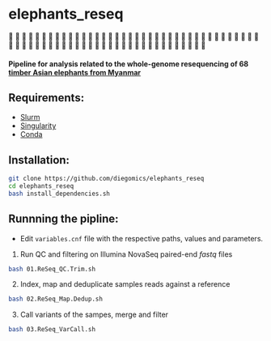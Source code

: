 # elephants_reseq
:elephant: :elephant: :elephant: :elephant: :elephant: :elephant: :elephant: :elephant: :elephant: :elephant: :elephant: :elephant: :elephant: :elephant: :elephant: :elephant: :elephant: :elephant: :elephant: :elephant: :elephant: :elephant: :elephant: :elephant: :elephant: :elephant: :elephant: :elephant: :elephant: :elephant:
:elephant: :elephant: :elephant: :elephant: :elephant: :elephant: :elephant: :elephant: :elephant: :elephant: :elephant: :elephant: :elephant: :elephant: :elephant: :elephant: :elephant: :elephant: :elephant: :elephant: :elephant: :elephant: :elephant: :elephant: :elephant: :elephant: :elephant: :elephant: :elephant: :elephant:
:elephant: :elephant: :elephant: :elephant: :elephant: :elephant: :elephant: :elephant:

#### Pipeline for analysis related to the whole-genome resequencing of 68 [timber Asian elephants from Myanmar](https://elephant-project.science)

## Requirements:
* [Slurm](https://slurm.schedmd.com)
* [Singularity](https://sylabs.io)
* [Conda](https://docs.conda.io)

## Installation:
```bash
git clone https://github.com/diegomics/elephants_reseq
cd elephants_reseq
bash install_dependencies.sh
```
## Runnning the pipline:
* Edit `variables.cnf` file with the respective paths, values and parameters.
1) Run QC and filtering on Illumina NovaSeq paired-end _fastq_ files
```bash
bash 01.ReSeq_QC.Trim.sh
```
2) Index, map and deduplicate samples reads against a reference
```bash
bash 02.ReSeq_Map.Dedup.sh 
```
3) Call variants of the sampes, merge and filter 
```bash
bash 03.ReSeq_VarCall.sh
```
